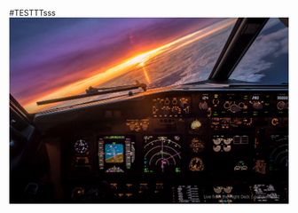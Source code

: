 #TESTTTsss
[![IMAGE ALT TEXT HERE](resources/video_image.jpg)](https://www.youtube.com/watch?v=gcfJPDOtUXc&feature=youtu.be)
